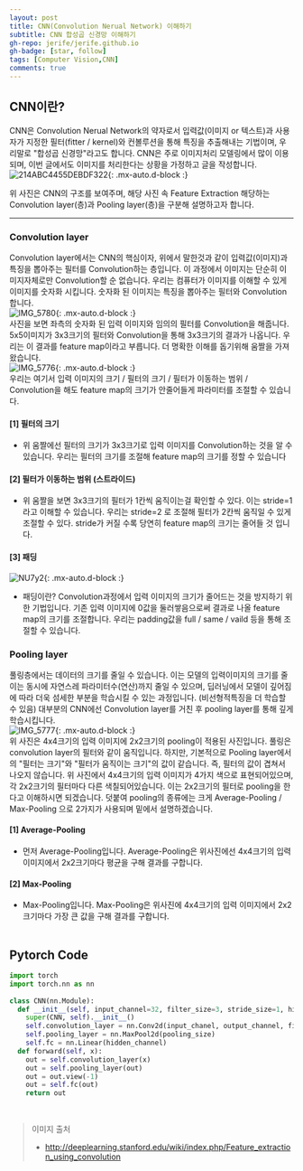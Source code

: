 ```yaml
---
layout: post
title: CNN(Convolution Nerual Network) 이해하기
subtitle: CNN 합성곱 신경망 이해하기
gh-repo: jerife/jerife.github.io
gh-badge: [star, follow]
tags: [Computer Vision,CNN]
comments: true
---
```



## CNN이란?
CNN은 Convolution Nerual Network의 약자로서 입력값(이미지 or 텍스트)과 사용자가 지정한 필터(fitter / kernel)와 컨볼루션을 통해 특징을 추출해내는 기법이며, 우리말로 "합성곱 신경망"라고도 합니다.
CNN은 주로 이미지처리 모델링에서 많이 이용되며, 이번 글에서도 이미지를 처리한다는 상황을 가정하고 글을 작성합니다.<br/>
![214ABC4455DEBDF322](https://user-images.githubusercontent.com/68190553/117629584-48973c80-b1b5-11eb-9058-aa82af4575d2.jpeg){: .mx-auto.d-block :} <br/>
  
  
위 사진은 CNN의 구조를 보여주며, 해당 사진 속 Feature Extraction 해당하는 Convolution layer(층)과 Pooling layer(층)을 구분해 설명하고자 합니다.

***
### Convolution layer
Convolution layer에서는 CNN의 핵심이자, 위에서 말한것과 같이 입력값(이미지)과 특징을 뽑아주는 필터를 Convolution하는 층입니다. 이 과정에서 이미지는 단순히 이미지자체로만 Convolution할 순 없습니다. 우리는 컴퓨터가 이미지를 이해할 수 있게 이미지를 숫자화 시킵니다. 숫자화 된 이미지는 특징을 뽑아주는 필터와 Convolution합니다.<br/>
![IMG_5780](https://user-images.githubusercontent.com/68190553/117654131-50b0a580-b1d0-11eb-8553-02af68281ee6.jpg){: .mx-auto.d-block :} <br/>
사진을 보면 좌측의 숫자화 된 입력 이미지와 임의의 필터를 Convolution을 해줍니다. 5x5이미지가 3x3크기의 필터와 Convolution을 통해 3x3크기의 결과가 나옵니다. 우리는 이 결과를 feature map이라고 부릅니다.
더 명확한 이해를 돕기위해 움짤을 가져왔습니다.<br/>
![IMG_5776](https://user-images.githubusercontent.com/68190553/117630407-1df9b380-b1b6-11eb-9e22-9dca5f313594.GIF){: .mx-auto.d-block :} <br/>
우리는 여기서 입력 이미지의 크기 / 필터의 크기 / 필터가 이동하는 범위 / Convolution을 해도 feature map의 크기가 안줄어들게 파라미터를 조절할 수 있습니다.
#### [1] 필터의 크기
* 위 움짤에선 필터의 크기가 3x3크기로 입력 이미지를 Convolution하는 것을 알 수 있습니다. 우리는 필터의 크기를 조절해 feature map의 크기를 정할 수 있습니다

#### [2] 필터가 이동하는 범위 (스트라이드)
* 위 움짤을 보면 3x3크기의 필터가 1칸씩 움직이는걸 확인할 수 있다. 이는 stride=1 라고 이해할 수 있습니다. 우리는 stride=2 로 조절해 필터가 2칸씩 움직일 수 있게 조절할 수 있다. stride가 커질 수록 당연히 feature map의 크기는 줄어들 것 입니다.

#### [3] 패딩 <br/>
![NU7y2](https://user-images.githubusercontent.com/68190553/117656075-dc2b3600-b1d2-11eb-89e7-d9fe6ecb3a42.png){: .mx-auto.d-block :} <br/>
* 패딩이란? Convolution과정에서 입력 이미지의 크기가 줄어드는 것을 방지하기 위한 기법입니다. 기존 입력 이미지에 0값을 둘러쌓음으로써 결과로 나올 feature map의 크기를 조절합니다. 우리는 padding값을 full / same / vaild 등을 통해 조절할 수 있습니다.

### Pooling layer
풀링층에서는 데이터의 크기를 줄일 수 있습니다. 이는 모델의 입력이미지의 크기를 줄이는 동시에 자연스레 파라미터수(연산)까지 줄일 수 있으며, 딥러닝에서 모델이 깊어짐에 따라 더욱 섬세한 부분을 학습시킬 수 있는 과정입니다. (비선형적특징을 더 학습할 수 있음) 대부분의 CNN에선 Convolution layer를 거친 후 pooling layer를 통해 깊게 학습시킵니다.<br/>
![IMG_5777](https://user-images.githubusercontent.com/68190553/117657120-27921400-b1d4-11eb-8b2e-ce74a64914be.JPG){: .mx-auto.d-block :} <br/>
위 사진은 4x4크기의 입력 이미지에 2x2크기의 pooling이 적용된 사진입니다. 풀링은 convolution layer의 필터와 같이 움직입니다. 하지만, 기본적으로 Pooling layer에서의 "필터는 크기"와 "필터가 움직이는 크기"의 값이 같습니다. 즉, 필터의 값이 겹쳐서 나오지 않습니다. 위 사진에서 4x4크기의 입력 이미지가 4가지 색으로 표현되어있으며, 각 2x2크기의 필터마다 다른 색칠되어있습니다. 이는 2x2크기의 필터로 pooling을 한다고 이해하시면 되겠습니다. 덧붙여 pooling의 종류에는 크게 Average-Pooling / Max-Pooling 으로 2가지가 사용되며 밑에서 설명하겠습니다.
#### [1] Average-Pooling
* 먼저 Average-Pooling입니다. Average-Pooling은 위사진에선 4x4크기의 입력 이미지에서 2x2크기마다 평균을 구해 결과를 구합니다.

#### [2] Max-Pooling
*  Max-Pooling입니다. Max-Pooling은 위사진에 4x4크기의 입력 이미지에서 2x2크기마다 가장 큰 값을 구해 결과를 구합니다.<br/><br/>

## Pytorch Code
```python
import torch
import torch.nn as nn
 
class CNN(nn.Module):
  def __init__(self, input_channel=32, filter_size=3, stride_size=1, hidden_channel=64, output_channel=2, pooling_size=2):
    super(CNN, self).__init__()
    self.convolution_layer = nn.Conv2d(input_chanel, output_channel, filter_size, stride_size, padding=1)
    self.pooling_layer = nn.MaxPool2d(pooling_size)
    self.fc = nn.Linear(hidden_channel)
  def forward(self, x):
    out = self.convolution_layer(x)
    out = self.pooling_layer(out)
    out = out.view(-1)
    out = self.fc(out)
    return out
```
<br/>

> 이미지 출처
> * http://deeplearning.stanford.edu/wiki/index.php/Feature_extraction_using_convolution
